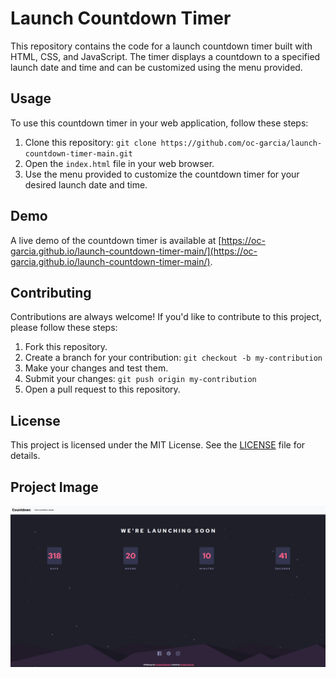 # Launch Countdown Timer

This repository contains the code for a launch countdown timer built with HTML, CSS, and JavaScript. The timer displays a countdown to a specified launch date and time and can be customized using the menu provided.

## Usage

To use this countdown timer in your web application, follow these steps:

1. Clone this repository: `git clone https://github.com/oc-garcia/launch-countdown-timer-main.git`
2. Open the `index.html` file in your web browser.
3. Use the menu provided to customize the countdown timer for your desired launch date and time.

## Demo

A live demo of the countdown timer is available at [https://oc-garcia.github.io/launch-countdown-timer-main/](https://oc-garcia.github.io/launch-countdown-timer-main/).

## Contributing

Contributions are always welcome! If you'd like to contribute to this project, please follow these steps:

1. Fork this repository.
2. Create a branch for your contribution: `git checkout -b my-contribution`
3. Make your changes and test them.
4. Submit your changes: `git push origin my-contribution`
5. Open a pull request to this repository.

## License

This project is licensed under the MIT License. See the [LICENSE](LICENSE) file for details.


## Project Image
![](./images/Screenshot%20from%202023-01-03%2017-09-45.png#vitrinedev)
